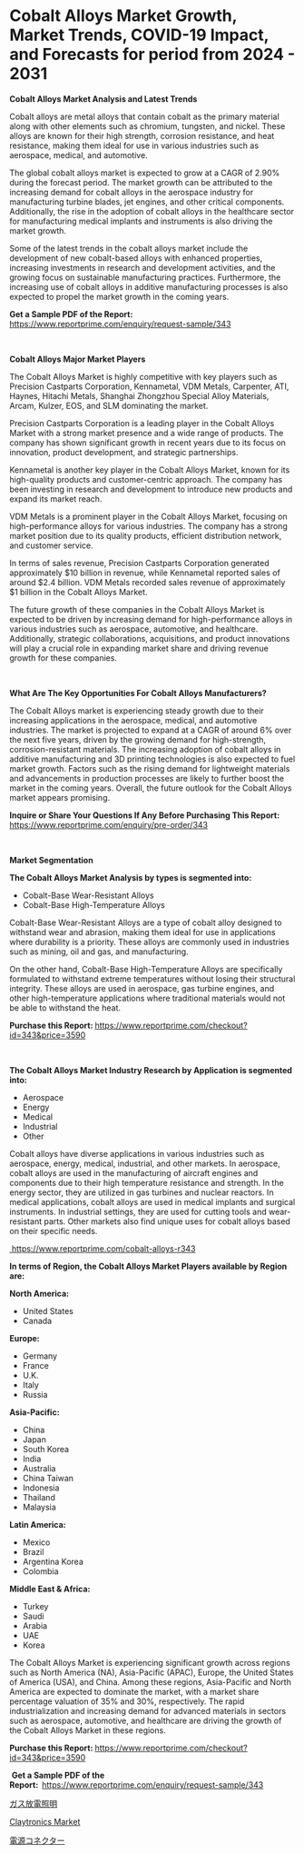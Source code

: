 <p><h1>Cobalt Alloys Market Growth, Market Trends, COVID-19 Impact, and Forecasts for period from 2024 - 2031</h1></p><p><strong>Cobalt Alloys Market Analysis and Latest Trends</strong></p>
<p><p>Cobalt alloys are metal alloys that contain cobalt as the primary material along with other elements such as chromium, tungsten, and nickel. These alloys are known for their high strength, corrosion resistance, and heat resistance, making them ideal for use in various industries such as aerospace, medical, and automotive.</p><p>The global cobalt alloys market is expected to grow at a CAGR of 2.90% during the forecast period. The market growth can be attributed to the increasing demand for cobalt alloys in the aerospace industry for manufacturing turbine blades, jet engines, and other critical components. Additionally, the rise in the adoption of cobalt alloys in the healthcare sector for manufacturing medical implants and instruments is also driving the market growth.</p><p>Some of the latest trends in the cobalt alloys market include the development of new cobalt-based alloys with enhanced properties, increasing investments in research and development activities, and the growing focus on sustainable manufacturing practices. Furthermore, the increasing use of cobalt alloys in additive manufacturing processes is also expected to propel the market growth in the coming years.</p></p>
<p><strong>Get a Sample PDF of the Report:&nbsp;</strong> <a href="https://www.reportprime.com/enquiry/request-sample/343">https://www.reportprime.com/enquiry/request-sample/343</a></p>
<p>&nbsp;</p>
<p><strong>Cobalt Alloys Major Market Players</strong></p>
<p><p>The Cobalt Alloys Market is highly competitive with key players such as Precision Castparts Corporation, Kennametal, VDM Metals, Carpenter, ATI, Haynes, Hitachi Metals, Shanghai Zhongzhou Special Alloy Materials, Arcam, Kulzer, EOS, and SLM dominating the market.</p><p>Precision Castparts Corporation is a leading player in the Cobalt Alloys Market with a strong market presence and a wide range of products. The company has shown significant growth in recent years due to its focus on innovation, product development, and strategic partnerships.</p><p>Kennametal is another key player in the Cobalt Alloys Market, known for its high-quality products and customer-centric approach. The company has been investing in research and development to introduce new products and expand its market reach.</p><p>VDM Metals is a prominent player in the Cobalt Alloys Market, focusing on high-performance alloys for various industries. The company has a strong market position due to its quality products, efficient distribution network, and customer service.</p><p>In terms of sales revenue, Precision Castparts Corporation generated approximately $10 billion in revenue, while Kennametal reported sales of around $2.4 billion. VDM Metals recorded sales revenue of approximately $1 billion in the Cobalt Alloys Market.</p><p>The future growth of these companies in the Cobalt Alloys Market is expected to be driven by increasing demand for high-performance alloys in various industries such as aerospace, automotive, and healthcare. Additionally, strategic collaborations, acquisitions, and product innovations will play a crucial role in expanding market share and driving revenue growth for these companies.</p></p>
<p>&nbsp;</p>
<p><strong>What Are The Key Opportunities For Cobalt Alloys Manufacturers?</strong></p>
<p><p>The Cobalt Alloys market is experiencing steady growth due to their increasing applications in the aerospace, medical, and automotive industries. The market is projected to expand at a CAGR of around 6% over the next five years, driven by the growing demand for high-strength, corrosion-resistant materials. The increasing adoption of cobalt alloys in additive manufacturing and 3D printing technologies is also expected to fuel market growth. Factors such as the rising demand for lightweight materials and advancements in production processes are likely to further boost the market in the coming years. Overall, the future outlook for the Cobalt Alloys market appears promising.</p></p>
<p><strong>Inquire or Share Your Questions If Any Before Purchasing This Report:</strong> <a href="https://www.reportprime.com/enquiry/pre-order/343">https://www.reportprime.com/enquiry/pre-order/343</a></p>
<p>&nbsp;</p>
<p><strong>Market Segmentation</strong></p>
<p><strong>The Cobalt Alloys Market Analysis by types is segmented into:</strong></p>
<p><ul><li>Cobalt-Base Wear-Resistant Alloys</li><li>Cobalt-Base High-Temperature Alloys</li></ul></p>
<p><p>Cobalt-Base Wear-Resistant Alloys are a type of cobalt alloy designed to withstand wear and abrasion, making them ideal for use in applications where durability is a priority. These alloys are commonly used in industries such as mining, oil and gas, and manufacturing. </p><p>On the other hand, Cobalt-Base High-Temperature Alloys are specifically formulated to withstand extreme temperatures without losing their structural integrity. These alloys are used in aerospace, gas turbine engines, and other high-temperature applications where traditional materials would not be able to withstand the heat.</p></p>
<p><strong>Purchase this Report:&nbsp;</strong><a href="https://www.reportprime.com/checkout?id=343&price=3590">https://www.reportprime.com/checkout?id=343&price=3590</a></p>
<p>&nbsp;</p>
<p><strong>The Cobalt Alloys Market Industry Research by Application is segmented into:</strong></p>
<p><ul><li>Aerospace</li><li>Energy</li><li>Medical</li><li>Industrial</li><li>Other</li></ul></p>
<p><p>Cobalt alloys have diverse applications in various industries such as aerospace, energy, medical, industrial, and other markets. In aerospace, cobalt alloys are used in the manufacturing of aircraft engines and components due to their high temperature resistance and strength. In the energy sector, they are utilized in gas turbines and nuclear reactors. In medical applications, cobalt alloys are used in medical implants and surgical instruments. In industrial settings, they are used for cutting tools and wear-resistant parts. Other markets also find unique uses for cobalt alloys based on their specific needs.</p></p>
<p><a href="https://www.reportprime.com/cobalt-alloys-r343">&nbsp;https://www.reportprime.com/cobalt-alloys-r343</a></p>
<p><strong>In terms of Region, the Cobalt Alloys Market Players available by Region are:</strong></p>
<p>
    <p> <strong> North America: </strong>
        <ul>
            <li>United States</li>
            <li>Canada</li>
        </ul>
        </p> 
    <p> <strong> Europe: </strong>
        <ul>
            <li>Germany</li>
            <li>France</li>
            <li>U.K.</li>
            <li>Italy</li>
            <li>Russia</li>
        </ul>
        </p> 
    <p> <strong> Asia-Pacific: </strong>
        <ul>
            <li>China</li>
            <li>Japan</li>
            <li>South Korea</li>
            <li>India</li>
            <li>Australia</li>
            <li>China Taiwan</li>
            <li>Indonesia</li>
            <li>Thailand</li>
            <li>Malaysia</li>
        </ul>
        </p> 
    <p> <strong> Latin America: </strong>
        <ul>
            <li>Mexico</li>
            <li>Brazil</li>
            <li>Argentina Korea</li>
            <li>Colombia</li>
        </ul>
        </p> 
    <p> <strong> Middle East & Africa: </strong>
        <ul>
            <li>Turkey</li>
            <li>Saudi</li>
            <li>Arabia</li>
            <li>UAE</li>
            <li>Korea</li>
        </ul>
    </p>
    </p>
<p><p>The Cobalt Alloys Market is experiencing significant growth across regions such as North America (NA), Asia-Pacific (APAC), Europe, the United States of America (USA), and China. Among these regions, Asia-Pacific and North America are expected to dominate the market, with a market share percentage valuation of 35% and 30%, respectively. The rapid industrialization and increasing demand for advanced materials in sectors such as aerospace, automotive, and healthcare are driving the growth of the Cobalt Alloys Market in these regions.</p></p>
<p><strong>Purchase this Report: </strong><a href="https://www.reportprime.com/checkout?id=343&price=3590">https://www.reportprime.com/checkout?id=343&price=3590</a></p>
<p>&nbsp;<strong>Get a Sample PDF of the Report:&nbsp;&nbsp;</strong><a href="https://www.reportprime.com/enquiry/request-sample/343">https://www.reportprime.com/enquiry/request-sample/343</a></p>
<p><strong></strong></p>
<p><p><a href="https://medium.com/@jasohung45456/%E3%82%AC%E3%82%B9%E6%94%BE%E9%9B%BB%E7%85%A7%E6%98%8E%E5%B8%82%E5%A0%B4%E3%81%AE%E5%B8%82%E5%A0%B4%E8%AA%BF%E6%9F%BB%E3%83%AC%E3%83%9D%E3%83%BC%E3%83%88-%E3%81%9D%E3%81%AE%E6%AD%B4%E5%8F%B2%E3%81%A8%E4%BA%88%E6%B8%AC2031%E5%B9%B4%E3%81%BE%E3%81%A72034%E5%B9%B4-a502d68764fe">ガス放電照明</a></p><p><a href="https://view.publitas.com/reportprime-1/claytronics-market-focuses-on-market-share-size-and-projected-forecast-till-2031/">Claytronics Market</a></p><p><a href="https://medium.com/@maureenbiologist34/%E9%9B%BB%E5%8A%9B%E3%82%B3%E3%83%8D%E3%82%AF%E3%82%BF%E3%81%AE%E5%B8%82%E5%A0%B4%E8%AA%BF%E6%9F%BB%E3%83%AC%E3%83%9D%E3%83%BC%E3%83%88-%E3%81%9D%E3%81%AE%E6%AD%B4%E5%8F%B2%E3%81%A82024%E5%B9%B4%E3%81%8B%E3%82%892031%E5%B9%B4%E3%81%BE%E3%81%A7%E3%81%AE%E4%BA%88%E6%B8%AC-9245a142a36c">電源コネクター</a></p></p>